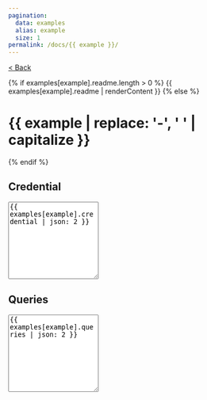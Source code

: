 ```yaml
---
pagination:
  data: examples
  alias: example
  size: 1
permalink: /docs/{{ example }}/
---
```


[< Back](/docs/)

{% if examples[example].readme.length > 0 %}
{{ examples[example].readme | renderContent }}
{% else %}
# {{ example | replace: '-', ' ' |  capitalize }}
{% endif %}

## Credential

<div class="ui fluid input">
  <textarea rows="10">{{ examples[example].credential | json: 2 }}</textarea>
</div>

## Queries

<div class="ui fluid input">
  <textarea rows="10">{{ examples[example].queries | json: 2 }}</textarea>
</div>
